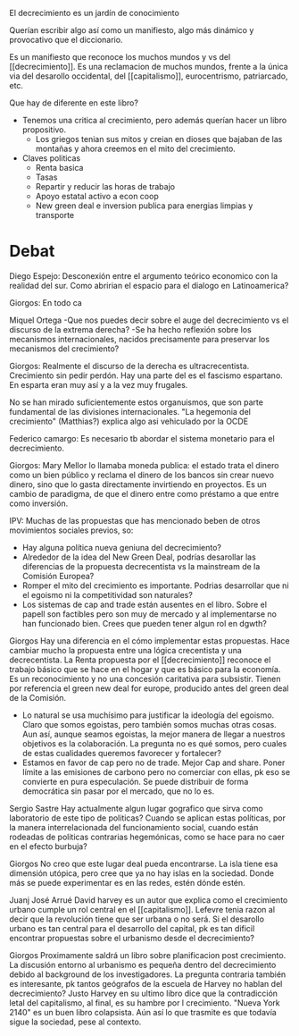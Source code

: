 ---
---

El decrecimiento es un jardín de conocimiento

Querían escribir algo así como un manifiesto, algo más dinámico y provocativo que el diccionario. 

Es un manifiesto que reconoce los muchos mundos y vs del [[decrecimiento]]. Es una reclamacion de muchos mundos, frente a la única via del desarollo occidental, del [[capitalismo]], eurocentrismo, patriarcado, etc.

Que hay de diferente en este libro?
- Tenemos una critica al crecimiento, pero además querían hacer un libro propositivo.
	- Los griegos tenian sus mitos y creian en dioses que bajaban de las montañas y ahora creemos en el mito del crecimiento.
- Claves politicas
	- Renta basica
	- Tasas
	- Repartir y reducir las horas de trabajo
	- Apoyo estatal activo a econ coop
	- New green deal e inversion publica para energias limpias y transporte

# Debat

Diego Espejo: 
Desconexión entre el argumento teórico economico con la realidad del sur. Como abririan el espacio para el dialogo en Latinoamerica?

Giorgos:
En todo ca

Miquel Ortega
-Que nos puedes decir sobre el auge del decrecimiento vs el discurso de la extrema derecha?
-Se ha hecho reflexión sobre los mecanismos internacionales, nacidos precisamente para preservar los mecanismos del crecimiento?

Giorgos:
Realmente el discurso de la derecha es ultracrecentista. Crecimiento sin pedir perdón. Hay una parte del es el fascismo espartano. En esparta eran muy así y a la vez muy frugales.

No se han mirado suficientemente estos organuismos, que son parte fundamental de las divisiones internacionales. "La hegemonia del crecimiento" (Matthias?) explica algo asi vehiculado por la OCDE

Federico camargo:
Es necesario tb abordar el sistema monetario para el decrecimiento. 

Giorgos:
Mary Mellor lo llamaba moneda publica: el estado trata el dinero como un bien público y reclama el dinero de los bancos sin crear nuevo dinero, sino que lo gasta directamente invirtiendo en proyectos. Es un cambio de paradigma, de que el dinero entre como préstamo a que entre como inversión.

IPV:
Muchas de las propuestas que has mencionado beben de otros movimientos sociales previos, so:
- Hay alguna política nueva geniuna del decrecimiento?
- Alrededor de la idea del New Green Deal, podrías desarollar las diferencias de la propuesta decrecentista vs la mainstream de la Comisión Europea?
- Romper el mito del crecimiento es importante. Podrias desarrollar que ni el egoismo ni la competitividad son naturales?
- Los sistemas de cap and trade están ausentes en el libro. Sobre el papell son factibles pero son muy de mercado y al implementarse no han funcionado bien. Crees que pueden tener algun rol en dgwth?

Giorgos
Hay una diferencia en el cómo implementar estas propuestas. Hace cambiar mucho la propuesta entre una lógica crecentista y una decrecentista. La Renta propuesta por el [[decrecimiento]] reconoce el trabajo básico que se hace en el hogar y que es básico para la economía. Es un reconocimiento y no una concesión caritativa para subsistir.
Tienen por referencia el green new deal for europe, producido antes del green deal de la Comisión.
- Lo natural se usa muchísimo para justificar la ideología del egoismo. Claro que somos egoistas, pero también somos muchas otras cosas. Aun así, aunque seamos egoistas, la mejor manera de llegar a nuestros objetivos es la colaboración. La pregunta no es qué somos, pero cuales de estas cualidades queremos favorecer y fortalecer?
- Estamos en favor de cap pero no de trade. Mejor Cap and share. Poner límite a las emisiones de carbono pero no comerciar con ellas, pk eso se convierte en pura especulación. Se puede distribuir de forma democrática sin pasar por el mercado, que no lo es.

Sergio Sastre
Hay actualmente algun lugar gografico que sirva como laboratorio de este tipo de politicas?
Cuando se aplican estas políticas, por la manera interrelacionada del funcionamiento social, cuando están rodeadas de politicas contrarias hegemónicas, como se hace para no caer en el efecto burbuja?

Giorgos
No creo que este lugar deal pueda encontrarse. La isla tiene esa dimensión utópica, pero cree que ya no hay islas en la sociedad. Donde más se puede experimentar es en las redes, estén dónde estén.

Juanj José Arrué
David harvey es un autor que explica como el crecimiento urbano cumple un rol central en el [[capitalismo]]. Lefevre tenia razon al decir que la revolución tiene que ser urbana o no será. Si el desarollo urbano es tan central para el desarrollo del capital, pk es tan dificil encontrar propuestas sobre el urbanismo desde el decrecimiento? 

Giorgos
Proximamente saldrá un libro sobre planificacion post crecimiento. La discusión entorno al urbanismo es pequeña dentro del decrecimiento debido al background de los investigadores. La pregunta contraria también es interesante, pk tantos geógrafos de la escuela de Harvey no hablan del decrecimiento? Justo Harvey en su ultimo libro dice que la contradicción letal del capitalismo, al final, es su hambre por l crecimiento.
"Nueva York 2140" es un buen libro colapsista. Aún así lo que trasmite es que todavía sigue la sociedad, pese al contexto.